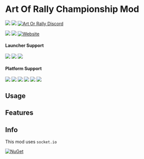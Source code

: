 # Art Of Rally Championship Mod

[![](https://img.shields.io/github/v/release/Theaninova/aorc-client?label=Download)](https://github.com/Theaninova/aorc-client/releases/latest)
![](https://img.shields.io/badge/Game%20Version-v1.3.3a-blue)
[![Art Or Rally Discord](https://badgen.net/discord/members/Sx3e7qGTh9)](https://discord.gg/Sx3e7qGTh9)

[![](https://img.shields.io/badge/Controller%20Reference%20Implementation-GitHub-23292F)](https://github.com/Theaninova/aorc-reference-observer)
[![](https://img.shields.io/badge/Server-GitHub-23292F)](https://github.com/Theaninova/aorc-server)
[![Website](https://img.shields.io/website-up-down-green-red/https/theaninova.github.io/aorc-reference-observer/.svg?label=Controller%20Reference%20Site)](https://theaninova.github.io/aorc-reference-observer/)

#### Launcher Support
![](https://img.shields.io/badge/GOG-Supprted-green)
![](https://img.shields.io/badge/Steam-Supprted-green)
![](https://img.shields.io/badge/Epic-Untested-yellow)

#### Platform Support
![](https://img.shields.io/badge/Windows-Supprted-green)
![](https://img.shields.io/badge/Linux-Untested-yellow)
![](https://img.shields.io/badge/OS%2FX-Untested-yellow)
![](https://img.shields.io/badge/PlayStation-Not%20Supprted-red)
![](https://img.shields.io/badge/XBox-Not%20Supprted-red)
![](https://img.shields.io/badge/Switch-Not%20Supprted-red)

## Usage

## Features

## Info

This mod uses `socket.io`

[![NuGet](https://img.shields.io/badge/NuGet-SocketIOClient-%23004880)](https://www.nuget.org/packages/SocketIOClient)
